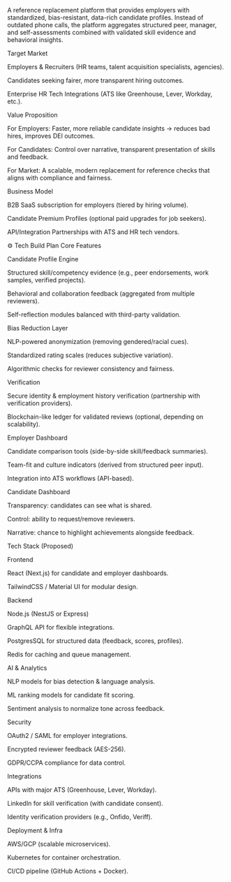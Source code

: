A reference replacement platform that provides employers with standardized, bias-resistant, data-rich candidate profiles. Instead of outdated phone calls, the platform aggregates structured peer, manager, and self-assessments combined with validated skill evidence and behavioral insights.



Target Market



Employers & Recruiters (HR teams, talent acquisition specialists, agencies).



Candidates seeking fairer, more transparent hiring outcomes.



Enterprise HR Tech Integrations (ATS like Greenhouse, Lever, Workday, etc.).



Value Proposition



For Employers: Faster, more reliable candidate insights → reduces bad hires, improves DEI outcomes.



For Candidates: Control over narrative, transparent presentation of skills and feedback.



For Market: A scalable, modern replacement for reference checks that aligns with compliance and fairness.



Business Model



B2B SaaS subscription for employers (tiered by hiring volume).



Candidate Premium Profiles (optional paid upgrades for job seekers).



API/Integration Partnerships with ATS and HR tech vendors.



⚙️ Tech Build Plan
Core Features



Candidate Profile Engine



Structured skill/competency evidence (e.g., peer endorsements, work samples, verified projects).



Behavioral and collaboration feedback (aggregated from multiple reviewers).



Self-reflection modules balanced with third-party validation.



Bias Reduction Layer



NLP-powered anonymization (removing gendered/racial cues).



Standardized rating scales (reduces subjective variation).



Algorithmic checks for reviewer consistency and fairness.



Verification



Secure identity & employment history verification (partnership with verification providers).



Blockchain-like ledger for validated reviews (optional, depending on scalability).



Employer Dashboard



Candidate comparison tools (side-by-side skill/feedback summaries).



Team-fit and culture indicators (derived from structured peer input).



Integration into ATS workflows (API-based).



Candidate Dashboard



Transparency: candidates can see what is shared.



Control: ability to request/remove reviewers.



Narrative: chance to highlight achievements alongside feedback.



Tech Stack (Proposed)



Frontend



React (Next.js) for candidate and employer dashboards.



TailwindCSS / Material UI for modular design.



Backend



Node.js (NestJS or Express)



GraphQL API for flexible integrations.



PostgresSQL for structured data (feedback, scores, profiles).



Redis for caching and queue management.



AI & Analytics



NLP models for bias detection & language analysis.



ML ranking models for candidate fit scoring.



Sentiment analysis to normalize tone across feedback.



Security



OAuth2 / SAML for employer integrations.



Encrypted reviewer feedback (AES-256).



GDPR/CCPA compliance for data control.



Integrations



APIs with major ATS (Greenhouse, Lever, Workday).



LinkedIn for skill verification (with candidate consent).



Identity verification providers (e.g., Onfido, Veriff).



Deployment & Infra



AWS/GCP (scalable microservices).



Kubernetes for container orchestration.



CI/CD pipeline (GitHub Actions + Docker).